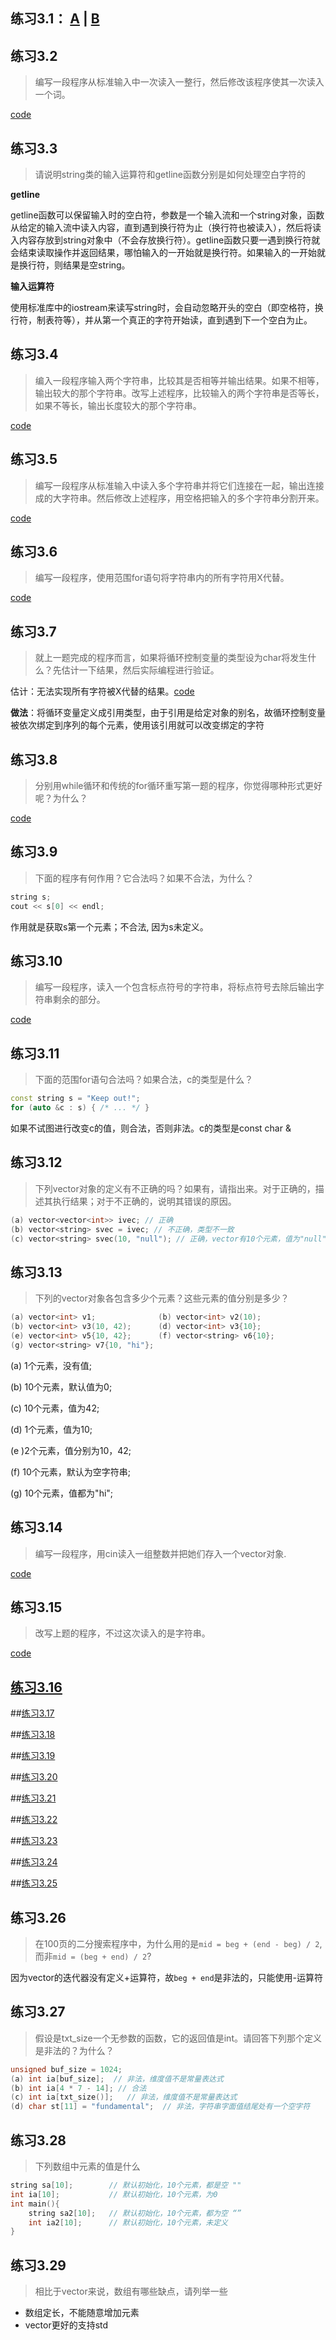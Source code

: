 ## 练习3.1： [A](https://github.com/hao555sky/CppPrimer/blob/master/Chapter_3/ex3_1_a.cpp) | [B](https://github.com/hao555sky/CppPrimer/blob/master/Chapter_3/ex3_1_b.cpp)

## 练习3.2

> 编写一段程序从标准输入中一次读入一整行，然后修改该程序使其一次读入一个词。

[code](https://github.com/hao555sky/CppPrimer/blob/master/Chapter_3/ex3_2.cpp)

## 练习3.3

> 请说明string类的输入运算符和getline函数分别是如何处理空白字符的

**getline**

getline函数可以保留输入时的空白符，参数是一个输入流和一个string对象，函数从给定的输入流中读入内容，直到遇到换行符为止（换行符也被读入），然后将读入内容存放到string对象中（不会存放换行符）。getline函数只要一遇到换行符就会结束读取操作并返回结果，哪怕输入的一开始就是换行符。如果输入的一开始就是换行符，则结果是空string。

**输入运算符**

使用标准库中的iostream来读写string时，会自动忽略开头的空白（即空格符，换行符，制表符等），并从第一个真正的字符开始读，直到遇到下一个空白为止。

## 练习3.4

> 编入一段程序输入两个字符串，比较其是否相等并输出结果。如果不相等，输出较大的那个字符串。改写上述程序，比较输入的两个字符串是否等长，如果不等长，输出长度较大的那个字符串。

[code](https://github.com/hao555sky/CppPrimer/blob/master/Chapter_3/ex3_4.cpp)

## 练习3.5

> 编写一段程序从标准输入中读入多个字符串并将它们连接在一起，输出连接成的大字符串。然后修改上述程序，用空格把输入的多个字符串分割开来。

[code](https://github.com/hao555sky/CppPrimer/blob/master/Chapter_3/ex3_5.cpp)

## 练习3.6

> 编写一段程序，使用范围for语句将字符串内的所有字符用X代替。

[code](https://github.com/hao555sky/CppPrimer/blob/master/Chapter_3/ex3_6.cpp)

## 练习3.7

> 就上一题完成的程序而言，如果将循环控制变量的类型设为char将发生什么？先估计一下结果，然后实际编程进行验证。

估计：无法实现所有字符被X代替的结果。[code](https://github.com/hao555sky/CppPrimer/blob/master/Chapter_3/ex3_7.cpp)

**做法**：将循环变量定义成引用类型，由于引用是给定对象的别名，故循环控制变量被依次绑定到序列的每个元素，使用该引用就可以改变绑定的字符

## 练习3.8

> 分别用while循环和传统的for循环重写第一题的程序，你觉得哪种形式更好呢？为什么？

[code](https://github.com/hao555sky/CppPrimer/blob/master/Chapter_3/ex3_8.cpp)

## 练习3.9

> 下面的程序有何作用？它合法吗？如果不合法，为什么？

```cpp
string s;
cout << s[0] << endl;
```

作用就是获取s第一个元素；不合法, 因为s未定义。

## 练习3.10

> 编写一段程序，读入一个包含标点符号的字符串，将标点符号去除后输出字符串剩余的部分。

[code](https://github.com/hao555sky/CppPrimer/blob/master/Chapter_3/ex3_10.cpp)

## 练习3.11

> 下面的范围for语句合法吗？如果合法，c的类型是什么？

```cpp
const string s = "Keep out!";
for (auto &c : s) { /* ... */ }
```

如果不试图进行改变c的值，则合法，否则非法。c的类型是const char &

## 练习3.12

> 下列vector对象的定义有不正确的吗？如果有，请指出来。对于正确的，描述其执行结果；对于不正确的，说明其错误的原因。

```cpp
(a) vector<vector<int>> ivec; // 正确
(b) vector<string> svec = ivec; // 不正确，类型不一致
(c) vector<string> svec(10, "null"); // 正确，vector有10个元素，值为"null"
```

## 练习3.13

> 下列的vector对象各包含多少个元素？这些元素的值分别是多少？

```cpp
(a) vector<int> v1;              (b) vector<int> v2(10);
(b) vector<int> v3(10, 42);      (d) vector<int> v3{10};
(e) vector<int> v5{10, 42};      (f) vector<string> v6{10};
(g) vector<string> v7{10, "hi"}; 
```

(a) 1个元素，没有值;

(b) 10个元素，默认值为0;

(c) 10个元素，值为42;

(d) 1个元素，值为10;

(e )2个元素，值分别为10，42;

(f) 10个元素，默认为空字符串;

(g) 10个元素，值都为"hi";

## 练习3.14

> 编写一段程序，用cin读入一组整数并把她们存入一个vector对象.

[code](https://github.com/hao555sky/CppPrimer/blob/master/Chapter_3/ex3_14.cpp)

## 练习3.15

> 改写上题的程序，不过这次读入的是字符串。

[code](https://github.com/hao555sky/CppPrimer/blob/master/Chapter_3/ex3_15.cpp)

## [练习3.16](https://github.com/hao555sky/CppPrimer/blob/master/Chapter_3/ex3_16.cpp)

##[练习3.17](https://github.com/hao555sky/CppPrimer/blob/master/Chapter_3/ex3_17.cpp)

##[练习3.18](https://github.com/hao555sky/CppPrimer/blob/master/Chapter_3/ex3_18.cpp)

##[练习3.19](https://github.com/hao555sky/CppPrimer/blob/master/Chapter_3/ex3_19.cpp)

##[练习3.20](https://github.com/hao555sky/CppPrimer/blob/master/Chapter_3/ex3_20.cpp)

##[练习3.21](https://github.com/hao555sky/CppPrimer/blob/master/Chapter_3/ex3_21.cpp)

##[练习3.22](https://github.com/hao555sky/CppPrimer/blob/master/Chapter_3/ex3_22.cpp)

##[练习3.23](https://github.com/hao555sky/CppPrimer/blob/master/Chapter_3/ex3_23.cpp)

##[练习3.24](https://github.com/hao555sky/CppPrimer/blob/master/Chapter_3/ex3_24.cpp)

##[练习3.25](https://github.com/hao555sky/CppPrimer/blob/master/Chapter_3/ex3_25.cpp)

## 练习3.26

> 在100页的二分搜索程序中，为什么用的是`mid = beg + (end - beg) / 2`, 而非`mid = (beg + end) / 2`?

因为vector的迭代器没有定义+运算符，故`beg + end`是非法的，只能使用-运算符

## 练习3.27

> 假设是txt_size一个无参数的函数，它的返回值是int。请回答下列那个定义是非法的？为什么？

```cpp
unsigned buf_size = 1024;
(a) int ia[buf_size];  // 非法，维度值不是常量表达式  
(b) int ia[4 * 7 - 14]; // 合法
(c) int ia[txt_size()];   // 非法，维度值不是常量表达式
(d) char st[11] = "fundamental";  // 非法，字符串字面值结尾处有一个空字符
```

## 练习3.28

> 下列数组中元素的值是什么

```cpp
string sa[10];        // 默认初始化，10个元素，都是空 ""
int ia[10];           // 默认初始化，10个元素，为0
int main(){
    string sa2[10];   // 默认初始化，10个元素，都为空 “”
    int ia2[10];      // 默认初始化，10个元素，未定义
}
```

## 练习3.29

> 相比于vector来说，数组有哪些缺点，请列举一些

* 数组定长，不能随意增加元素
* vector更好的支持std